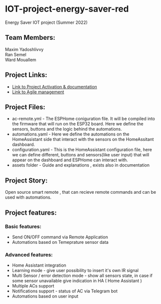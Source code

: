 # IOT-project-energy-saver-red
Energy Saver IOT project (Summer 2022)
## Team Members:
Maxim Yadoshlivvy  
Ran Semel  
Ward Mouallem
## Project Links:
  * [Link to Project Activation & documentation](https://beautiful-thorn-cdf.notion.site/IOT-Project-Documentation-26e425b2943d4ef78d1500706d3db0ea)
  * [Link to Agile management](https://beautiful-thorn-cdf.notion.site/IOT-Project-Agile-management-7e3c0a345f154c57bb63119a784a9c95)
## Project Files:
  * ac-remote.yml - The ESPHome coniguration file. It will be compiled into the firmware that will run on the ESP32 board. Here we define the sensors, buttons and the logic behind the automations.
  * automations.yaml - Here we define the automations on the HomeAssistant side that interact with the sensors on the HomeAssitant dashboard.
  * configuration.yaml - This is the HomeAssistant configuration file, here we can define different, buttons and sensors(like user input) that will appear on the dashboard and ESPHome can interact with.
  * assets folder - Guide and explanations , exists also in documentation
## Project Story:
Open source smart remote , that can recieve remote commands and can be used with automations.
## Project features:

### Basic features:
* Send ON/OFF command via Remote Application
* Automations based on Temeprature sensor data

### Advanced features:
* Home Assistant integration
* Learning mode - give user possibility to insert it's own IR signal
* Multi Sensor / error detection mode - show all sensors state, in case if some sensor unavailable give indication in HA ( Home Assistant )
* Multiple ACs support
* Notifications support - status of AC via Telegram bot
* Automations based on user input
